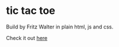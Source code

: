 # tic tac toe
Build by Fritz Walter in plain html, js and css.

Check it out [here](https://fritz-walter.github.io/tic-tac-toe/index.html)